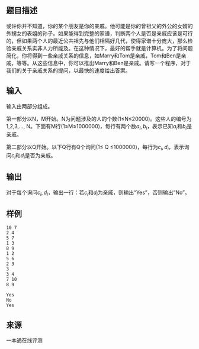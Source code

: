 ## 题目描述

或许你并不知道，你的某个朋友是你的亲戚。他可能是你的曾祖父的外公的女婿的外甥女的表姐的孙子。如果能得到完整的家谱，判断两个人是否是亲戚应该是可行的，但如果两个人的最近公共祖先与他们相隔好几代，使得家谱十分庞大，那么检验亲戚关系实非人力所能及。在这种情况下，最好的帮手就是计算机。为了将问题简化，你将得到一些亲戚关系的信息，如Marry和Tom是亲戚，Tom和Ben是亲戚，等等。从这些信息中，你可以推出Marry和Ben是亲戚。请写一个程序，对于我们的关于亲戚关系的提问，以最快的速度给出答案。

## 输入

输入由两部分组成。

第一部分以N，M开始。N为问题涉及的人的个数(1≤N≤20000)。这些人的编号为1,2,3,…, N。下面有M行(1≤M≤1000000)，每行有两个数$a_i, b_i$，表示已知$a_i$和$b_i$是亲戚。

第二部分以Q开始。以下Q行有Q个询问(1≤ Q ≤1000000)，每行为$c_i, d_i$，表示询问$c_i$和$d_i$是否为亲戚。

## 输出

对于每个询问$c_i, d_i$，输出一行：若$c_i$和$d_i$为亲戚，则输出“Yes”，否则输出“No”。

## 样例

```input1
10 7
2 4
5 7
1 3
8 9
1 2
5 6
2 3
3
3 4
7 10
8 9
```

```output1
Yes
No
Yes
```


 ## 来源

 一本通在线评测 